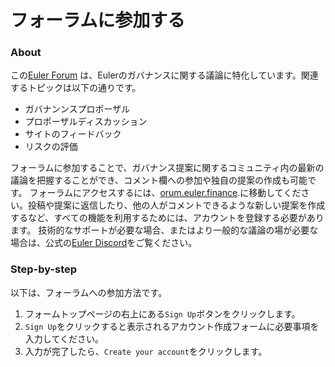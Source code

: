 # フォーラムに参加する

### About

この[Euler Forum](https://forum.euler.finance) は、Eulerのガバナンスに関する議論に特化しています。関連するトピックは以下の通りです。

* ガバナンンスプロポーザル
* プロポーザルディスカッション
* サイトのフィードバック
* リスクの評価

フォーラムに参加することで、ガバナンス提案に関するコミュニティ内の最新の議論を把握することができ、コメント欄への参加や独自の提案の作成も可能です。 フォーラムにアクセスするには、[orum.euler.finance](https://forum.euler.finance).に移動してください。投稿や提案に返信したり、他の人がコメントできるような新しい提案を作成するなど、すべての機能を利用するためには、アカウントを登録する必要があります。 技術的なサポートが必要な場合、またはより一般的な議論の場が必要な場合は、公式の[Euler Discord](https://discord.gg/cNg9NhWs)をご覧ください。

### Step-by-step

以下は、フォーラムへの参加方法です。

1. フォームトップページの右上にある`Sign Up`ボタンをクリックします。
2. `Sign Up`をクリックすると表示されるアカウント作成フォームに必要事項を入力してください。
3. 入力が完了したら、`Create your account`をクリックします。
